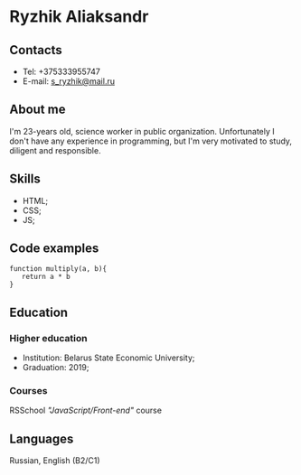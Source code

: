 # Ryzhik Aliaksandr

## Contacts
* Tel: +375333955747 
* E-mail: s_ryzhik@mail.ru

## About me
I'm 23-years old, science worker in public organization. Unfortunately I don't have any experience in programming, but I'm very motivated to study, diligent and responsible.

## Skills
* HTML;
* CSS;
* JS;

## Code examples

```
function multiply(a, b){
   return a * b
}
```
## Education

### Higher education
* Institution: Belarus State Economic University;
* Graduation: 2019;

### Courses
RSSchool *"JavaScript/Front-end"* course

## Languages

Russian, English (B2/C1)
